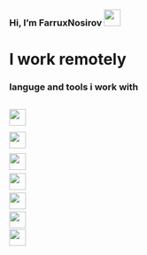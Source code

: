 ###  Hi, I’m FarruxNosirov <img src="https://media.giphy.com/media/hvRJCLFzcasrR4ia7z/giphy.gif" width="30px"/>
# I work remotely <br/>
### languge and tools i work with

<code> <img src="https://cdn-icons-png.flaticon.com/512/919/919827.png?w=360" width="30px" height="30px"/> <code/>
<code> <img src="https://toppng.com/uploads/preview/html-css-js-icons-11563328364gmstz4ubs9.png" width="30px" height="30px"/> <code/>
<code> <img src="https://e7.pngegg.com/pngimages/602/440/png-clipart-javascript-open-logo-number-js-angle-text.png" width="30px" height="30px"/> <code/>
<code> <img src="https://toppng.com/uploads/preview/bootstrap-featured-image-bootstrap-3-logo-11563293130teouf93qpu.png" width="30px" height="30px"/> <code/>
<code> <img src="https://cutewallpaper.org/24/react-logo-png/ionic-react-icon-react-native-pngreact-logo-free-transparent-png-images-pngaaacom.png"  width="30px"/> <code/>
<code> <img src="https://miro.medium.com/max/1400/1*z1U7SJeqK_JJXUYei5uD8w.png" width="30px" height="30px"/> <code/>
<code> <img src="https://iconape.com/wp-content/png_logo_vector/typescript.png" width="30px" height="30px"/> <code/>
